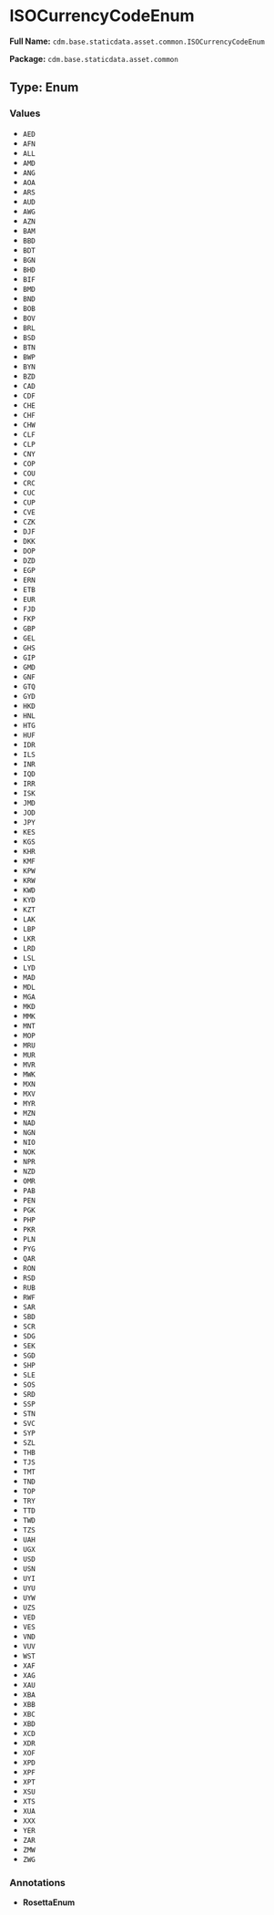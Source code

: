# ISOCurrencyCodeEnum

**Full Name:** `cdm.base.staticdata.asset.common.ISOCurrencyCodeEnum`

**Package:** `cdm.base.staticdata.asset.common`

## Type: Enum

### Values

- `AED`
- `AFN`
- `ALL`
- `AMD`
- `ANG`
- `AOA`
- `ARS`
- `AUD`
- `AWG`
- `AZN`
- `BAM`
- `BBD`
- `BDT`
- `BGN`
- `BHD`
- `BIF`
- `BMD`
- `BND`
- `BOB`
- `BOV`
- `BRL`
- `BSD`
- `BTN`
- `BWP`
- `BYN`
- `BZD`
- `CAD`
- `CDF`
- `CHE`
- `CHF`
- `CHW`
- `CLF`
- `CLP`
- `CNY`
- `COP`
- `COU`
- `CRC`
- `CUC`
- `CUP`
- `CVE`
- `CZK`
- `DJF`
- `DKK`
- `DOP`
- `DZD`
- `EGP`
- `ERN`
- `ETB`
- `EUR`
- `FJD`
- `FKP`
- `GBP`
- `GEL`
- `GHS`
- `GIP`
- `GMD`
- `GNF`
- `GTQ`
- `GYD`
- `HKD`
- `HNL`
- `HTG`
- `HUF`
- `IDR`
- `ILS`
- `INR`
- `IQD`
- `IRR`
- `ISK`
- `JMD`
- `JOD`
- `JPY`
- `KES`
- `KGS`
- `KHR`
- `KMF`
- `KPW`
- `KRW`
- `KWD`
- `KYD`
- `KZT`
- `LAK`
- `LBP`
- `LKR`
- `LRD`
- `LSL`
- `LYD`
- `MAD`
- `MDL`
- `MGA`
- `MKD`
- `MMK`
- `MNT`
- `MOP`
- `MRU`
- `MUR`
- `MVR`
- `MWK`
- `MXN`
- `MXV`
- `MYR`
- `MZN`
- `NAD`
- `NGN`
- `NIO`
- `NOK`
- `NPR`
- `NZD`
- `OMR`
- `PAB`
- `PEN`
- `PGK`
- `PHP`
- `PKR`
- `PLN`
- `PYG`
- `QAR`
- `RON`
- `RSD`
- `RUB`
- `RWF`
- `SAR`
- `SBD`
- `SCR`
- `SDG`
- `SEK`
- `SGD`
- `SHP`
- `SLE`
- `SOS`
- `SRD`
- `SSP`
- `STN`
- `SVC`
- `SYP`
- `SZL`
- `THB`
- `TJS`
- `TMT`
- `TND`
- `TOP`
- `TRY`
- `TTD`
- `TWD`
- `TZS`
- `UAH`
- `UGX`
- `USD`
- `USN`
- `UYI`
- `UYU`
- `UYW`
- `UZS`
- `VED`
- `VES`
- `VND`
- `VUV`
- `WST`
- `XAF`
- `XAG`
- `XAU`
- `XBA`
- `XBB`
- `XBC`
- `XBD`
- `XCD`
- `XDR`
- `XOF`
- `XPD`
- `XPF`
- `XPT`
- `XSU`
- `XTS`
- `XUA`
- `XXX`
- `YER`
- `ZAR`
- `ZMW`
- `ZWG`
### Annotations

- **RosettaEnum**

